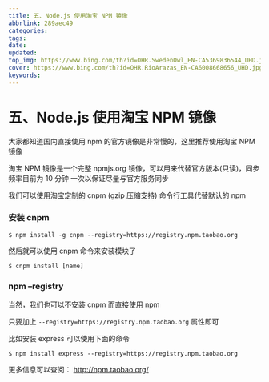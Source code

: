 ```yaml
---
title: 五、Node.js 使用淘宝 NPM 镜像
abbrlink: 289aec49
categories: 
tags: 
date: 
updated: 
top_img: https://www.bing.com/th?id=OHR.SwedenOwl_EN-CA5369836544_UHD.jpg
cover: https://www.bing.com/th?id=OHR.RioArazas_EN-CA6008668656_UHD.jpg
keywords: 
---
```

# 五、Node.js 使用淘宝 NPM 镜像

大家都知道国内直接使用 npm 的官方镜像是非常慢的，这里推荐使用淘宝 NPM 镜像

淘宝 NPM 镜像是一个完整 npmjs.org 镜像，可以用来代替官方版本(只读)，同步频率目前为 10 分钟 一次以保证尽量与官方服务同步

我们可以使用淘宝定制的 cnpm (gzip 压缩支持) 命令行工具代替默认的 npm

### 安装 cnpm

```SH
$ npm install -g cnpm --registry=https://registry.npm.taobao.org
```

然后就可以使用 cnpm 命令来安装模块了

```SH
$ cnpm install [name]
```

### npm –registry

当然，我们也可以不安装 cnpm 而直接使用 npm

只要加上 `--registry=https://registry.npm.taobao.org` 属性即可

比如安装 express 可以使用下面的命令

```SH
$ npm install express --registry=https://registry.npm.taobao.org
```

更多信息可以查阅： http://npm.taobao.org/